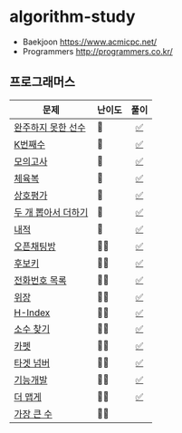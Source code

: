 # algorithm-study

- Baekjoon https://www.acmicpc.net/
- Programmers http://programmers.co.kr/

## 프로그래머스

|문제|난이도|풀이|
|------|---|:---:|
|[완주하지 못한 선수](https://programmers.co.kr/learn/courses/30/lessons/42576)|🌊|[✅](py/hash1.py)|
|[K번째수](https://programmers.co.kr/learn/courses/30/lessons/42748)|🌊|[✅](py/sort1.py)|
|[모의고사](https://programmers.co.kr/learn/courses/30/lessons/42840)|🌊|[✅](py/exhaustiveSearch1.py)|
|[체육복](https://programmers.co.kr/learn/courses/30/lessons/42862)|🌊|[✅](py/greedy1.py)|
|[상호평가](https://programmers.co.kr/learn/courses/30/lessons/83201)|🌊|[✅](py/83201.py)|
|[두 개 뽑아서 더하기](https://programmers.co.kr/learn/courses/30/lessons/68644)|🌊|[✅](py/68644.py)|
|[내적](https://programmers.co.kr/learn/courses/30/lessons/70128)|🌊|[✅](py/70128.py)|
|[오픈채팅방](https://programmers.co.kr/learn/courses/30/lessons/42888)|🌊🌊|[✅](py/2019_kakao_hash1.py)|
|[후보키](https://programmers.co.kr/learn/courses/30/lessons/42890)|🌊🌊|[✅](py/2019_kakao_candidatekey.py)|
|[전화번호 목록](https://programmers.co.kr/learn/courses/30/lessons/42577)|🌊🌊|[✅](py/hash2.py)|
|[위장](https://programmers.co.kr/learn/courses/30/lessons/42578)|🌊🌊|[✅](py/hash3.py)|
|[H-Index](https://programmers.co.kr/learn/courses/30/lessons/42747)|🌊🌊|[✅](py/sort3.py)|
|[소수 찾기](https://programmers.co.kr/learn/courses/30/lessons/42839)|🌊🌊|[✅](py/exhaustiveSearch2.py)|
|[카펫](https://programmers.co.kr/learn/courses/30/lessons/42842)|🌊🌊|[✅](py/exhaustiveSearch3.py)|
|[타겟 넘버](https://programmers.co.kr/learn/courses/30/lessons/43165)|🌊🌊|[✅](py/dfsbfs1.py)|
|[기능개발](https://programmers.co.kr/learn/courses/30/lessons/42586)|🌊🌊|[✅](py/stack1.py)|
|[더 맵게](https://programmers.co.kr/learn/courses/30/lessons/42626)|🌊🌊|[✅](py/heap1.py)|
|[가장 큰 수](https://programmers.co.kr/learn/courses/30/lessons/42746)|🌊🌊||
